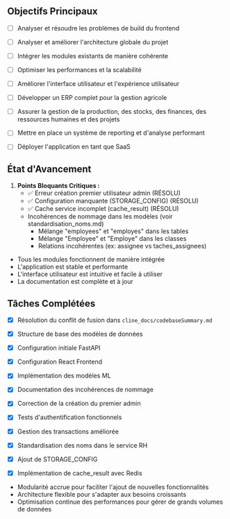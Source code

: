## Objectifs Principaux

-   [ ] Analyser et résoudre les problèmes de build du frontend
-   [ ] Analyser et améliorer l'architecture globale du projet
-   [ ] Intégrer les modules existants de manière cohérente
-   [ ] Optimiser les performances et la scalabilité
-   [ ] Améliorer l'interface utilisateur et l'expérience utilisateur

- [ ] Développer un ERP complet pour la gestion agricole
- [ ] Assurer la gestion de la production, des stocks, des finances, des ressources humaines et des projets
- [ ] Mettre en place un système de reporting et d'analyse performant
- [ ] Déployer l'application en tant que SaaS

## État d'Avancement

1. **Points Bloquants Critiques :**
   - ✅ Erreur création premier utilisateur admin (RÉSOLU)
   - ✅ Configuration manquante (STORAGE_CONFIG) (RÉSOLU)
   - ✅ Cache service incomplet (cache_result) (RÉSOLU)
   - Incohérences de nommage dans les modèles (voir standardisation_noms.md)
     * Mélange "employees" et "employes" dans les tables
     * Mélange "Employee" et "Employe" dans les classes
     * Relations incohérentes (ex: assignee vs taches_assignees)

-   Tous les modules fonctionnent de manière intégrée
-   L'application est stable et performante
-   L'interface utilisateur est intuitive et facile à utiliser
-   La documentation est complète et à jour

## Tâches Complétées

-   [x] Résolution du conflit de fusion dans `cline_docs/codebaseSummary.md`

- [x] Structure de base des modèles de données
- [x] Configuration initiale FastAPI
- [x] Configuration React Frontend
- [x] Implémentation des modèles ML
- [x] Documentation des incohérences de nommage
- [x] Correction de la création du premier admin
- [x] Tests d'authentification fonctionnels
- [x] Gestion des transactions améliorée
- [x] Standardisation des noms dans le service RH
- [x] Ajout de STORAGE_CONFIG
- [x] Implémentation de cache_result avec Redis

-   Modularité accrue pour faciliter l'ajout de nouvelles fonctionnalités
-   Architecture flexible pour s'adapter aux besoins croissants
-   Optimisation continue des performances pour gérer de grands volumes de données
